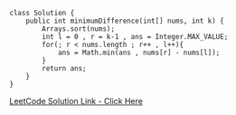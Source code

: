 ```
class Solution {
    public int minimumDifference(int[] nums, int k) {
        Arrays.sort(nums);
        int l = 0 , r = k-1 , ans = Integer.MAX_VALUE;
        for(; r < nums.length ; r++ , l++){
            ans = Math.min(ans , nums[r] - nums[l]);
        }
        return ans;
    }
}
```

[LeetCode Solution Link - Click 
Here](https://leetcode.com/problems/minimum-difference-between-highest-and-lowest-of-k-scores/solutions/3967064/java-sliding-window-solution/)
